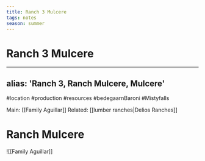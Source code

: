 ```yaml
---
title: Ranch 3 Mulcere
tags: notes
season: summer
---
```

 
# Ranch 3 Mulcere
---
alias: 'Ranch 3, Ranch Mulcere, Mulcere'
---
#location #production #resources #bedegaarnBaroni #Mistyfalls 

Main: [[Family Aguillar]]
Related: [[lumber ranches|Delios Ranches]]

# Ranch Mulcere
![[Family Aguillar]]

